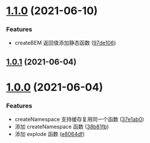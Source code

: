 # [1.1.0](https://github.com/zhengxs2018/bem/compare/v1.0.1...v1.1.0) (2021-06-10)


### Features

* createBEM 返回值添加静态函数 ([97de106](https://github.com/zhengxs2018/bem/commit/97de106af7dd236529d98e43bbbbc542cd3537dd))



## [1.0.1](https://github.com/zhengxs2018/bem/compare/v1.0.0...v1.0.1) (2021-06-04)



# [1.0.0](https://github.com/zhengxs2018/bem/compare/38b81fbc496eee529cd3058e79fb10d13311cbe3...v1.0.0) (2021-06-04)


### Features

* createNamespace 支持缓存复用同一个函数 ([37e1ab0](https://github.com/zhengxs2018/bem/commit/37e1ab0b8bbfeb1b6d495c31c3167e3d43481767))
* 添加 createNamespace 函数 ([38b81fb](https://github.com/zhengxs2018/bem/commit/38b81fbc496eee529cd3058e79fb10d13311cbe3))
* 添加 explode 函数 ([e8064df](https://github.com/zhengxs2018/bem/commit/e8064df46e8c8a4ca4608eab12a340de3d03083d))



